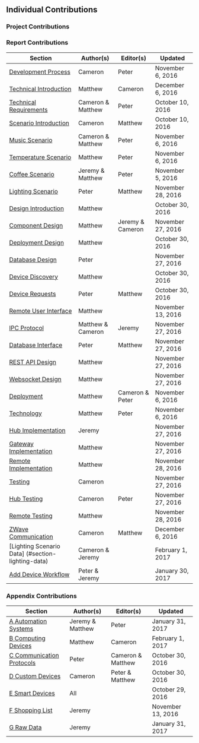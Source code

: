 ## Individual Contributions

### Project Contributions

### Report Contributions

| Section                                              | Author(s)         | Editor(s)        | Updated           |
| --------------------------------------------------   | ----------------- | --------------   | ----------------  |
| [Development Process](#section-dev-process)          | Cameron           | Peter            | November 6, 2016  |
| [Technical Introduction](#section-back-intro)        | Matthew           | Cameron          | December 6, 2016  |
| [Technical Requirements](#section-reqs)              | Cameron & Matthew | Peter            | October 10, 2016  |
| [Scenario Introduction](#section-sc)                 | Cameron           | Matthew          | October 10, 2016  |
| [Music Scenario](#section-sc-music)                  | Cameron & Matthew | Peter            | November 6, 2016  |
| [Temperature Scenario](#section-sc-temp)             | Matthew           | Peter            | November 6, 2016  |
| [Coffee Scenario](#section-sc-coffee)                | Jeremy & Matthew  | Peter            | November 5, 2016  |
| [Lighting Scenario](#section-sc-light)               | Peter             | Matthew          | November 28, 2016 |
| [Design Introduction](#section-design-intro)         | Matthew           |                  | October 30, 2016  |
| [Component Design](#section-design-components)       | Matthew           | Jeremy & Cameron | November 27, 2016 |
| [Deployment Design](#section-design-deploy)          | Matthew           |                  | October 30, 2016  |
| [Database Design](#section-design-db)                | Peter             |                  | November 27, 2016 |
| [Device Discovery](#section-design-discovery)        | Matthew           |                  | October 30, 2016  |
| [Device Requests](#section-design-reqs)              | Peter             | Matthew          | October 30, 2016  |
| [Remote User Interface](#section-design-ui)          | Matthew           |                  | November 13, 2016 |
| [IPC Protocol](#section-design-api-ipc)              | Matthew & Cameron | Jeremy           | November 27, 2016 |
| [Database Interface](#section-design-api-db)         | Peter             | Matthew          | November 27, 2016 |
| [REST API Design](#section-design-api-rest)          | Matthew           |                  | November 27, 2016 |
| [Websocket Design](#section-design-api-ws)           | Matthew           |                  | November 27, 2016 |
| [Deployment](#section-dev-deploy)                    | Matthew           | Cameron & Peter  | November 6, 2016  |
| [Technology](#section-dev-tech)                      | Matthew           | Peter            | November 6, 2016  |
| [Hub Implementation](#section-dev-hub)               | Jeremy            |                  | November 27, 2016 |
| [Gateway Implementation](#section-dev-gateway)       | Matthew           |                  | November 27, 2016 |
| [Remote Implementation](#section-dev-remote)         | Matthew           |                  | November 28, 2016 |
| [Testing](#section-testing)                          | Cameron           |                  | November 27, 2016 |
| [Hub Testing](#section-test-hub)                     | Cameron           | Peter            | November 27, 2016 |
| [Remote Testing](#section-test-remote)               | Matthew           |                  | November 28, 2016 |
| [ZWave Communication](#section-zwave-implementation) | Cameron           | Matthew          | December 6, 2016  |
| [Lighting Scenario Data] (#section-lighting-data)    | Cameron & Jeremy  |                  | February 1, 2017  |
| [Add Device Workflow](#section-workflow-addDevice)   | Peter & Jeremy    |                  | January 30, 2017  |

### Appendix Contributions

| Section                          | Author(s)         | Editor(s)         | Updated           |
| -------------------------------- | ----------------- | --------------    | ----------------  |
| [A Automation Systems](#A)       | Jeremy & Matthew  | Peter             | January 31, 2017  |
| [B Computing Devices](#B)        | Matthew           | Cameron           | February 1, 2017  |
| [C Communication Protocols](#C)  | Peter             | Cameron & Matthew | October 30, 2016  |
| [D Custom Devices](#D)           | Cameron           | Peter & Matthew   | October 30, 2016  |
| [E Smart Devices](#E)            | All               |                   | October 29, 2016  |
| [F Shopping List](#F)            | Jeremy            |                   | November 13, 2016 |
| [G Raw Data](#G)                 | Jeremy            |                   | January 31, 2017  |


